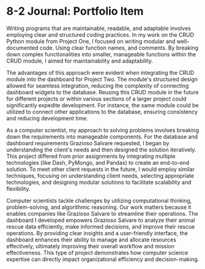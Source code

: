 # 8-2 Journal: Portfolio Item


Writing programs that are maintainable, readable, and adaptable involves employing clear and structured coding practices. In my work on the CRUD Python module from Project One, I focused on writing modular and well-documented code. Using clear function names, and comments. By breaking down complex functionalities into smaller, manageable functions within the CRUD module, I aimed for maintainability and adaptability. 

The advantages of this approach were evident when integrating the CRUD module into the dashboard for Project Two. The module's structured design allowed for seamless integration, reducing the complexity of connecting dashboard widgets to the database. Reusing this CRUD module in the future for different projects or within various sections of a larger project could significantly expedite development. For instance, the same module could be utilized to connect other applications to the database, ensuring consistency and reducing development time.

As a computer scientist, my approach to solving problems involves breaking down the requirements into manageable components. For the database and dashboard requirements Grazioso Salvare requested, I began by understanding the client's needs and then designed the solution iteratively. This project differed from prior assignments by integrating multiple technologies (like Dash, PyMongo, and Pandas) to create an end-to-end solution. To meet other client requests in the future, I would employ similar techniques, focusing on understanding client needs, selecting appropriate technologies, and designing modular solutions to facilitate scalability and flexibility.

Computer scientists tackle challenges by utilizing computational thinking, problem-solving, and algorithmic reasoning. Our work matters because it enables companies like Grazioso Salvare to streamline their operations. The dashboard I developed empowers Grazioso Salvare to analyze their animal rescue data efficiently, make informed decisions, and improve their rescue operations. By providing clear insights and a user-friendly interface, the dashboard enhances their ability to manage and allocate resources effectively, ultimately improving their overall workflow and mission effectiveness. This type of project demonstrates how computer science expertise can directly impact organizational efficiency and decision-making.
